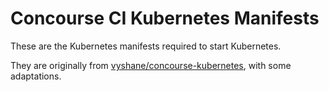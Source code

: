 # Concourse CI Kubernetes Manifests

These are the Kubernetes manifests required to start Kubernetes.

They are originally from [vyshane/concourse-kubernetes](https://github.com/vyshane/concourse-kubernetes), with some adaptations.
